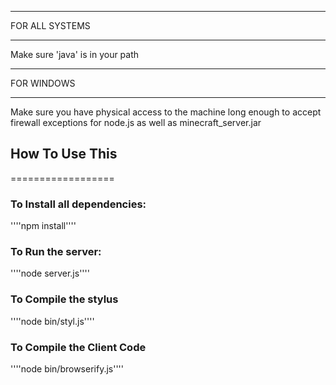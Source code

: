 ***********************
FOR ALL SYSTEMS
***********************
Make sure 'java' is in your path

***********************
FOR WINDOWS
***********************
Make sure you have physical access to the machine long enough to accept firewall exceptions for node.js as well as minecraft_server.jar

## How To Use This
==================

### To Install all dependencies:
''''npm install''''

### To Run the server:
''''node server.js''''

### To Compile the stylus
''''node bin/styl.js''''

### To Compile the Client Code
''''node bin/browserify.js''''
